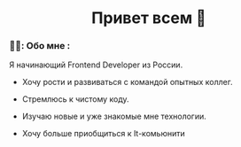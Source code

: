 <div align="center">
  <h1> Привет всем 👋</h1>
</div>

### 👨‍💻: Обо мне :
Я начинающий Frontend Developer из России.

- Хочу рости и развиваться с командой опытных коллег.

- Стремлюсь к чистому коду.

- Изучаю новые и уже знакомые мне технологии.

- Хочу больше приобщиться к It-комьюнити









